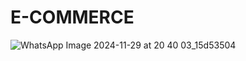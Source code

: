 # E-COMMERCE
![WhatsApp Image 2024-11-29 at 20 40 03_15d53504](https://github.com/user-attachments/assets/10dddac4-5963-444e-88ab-04cf3a719001)
